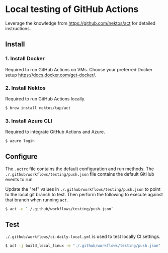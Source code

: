 # Local testing of GitHub Actions
Leverage the knowledge from https://github.com/nektos/act for detailed instructions.

## Install
### 1. Install Docker
Required to run GitHub Actions on VMs. Choose your preferred Docker setup https://docs.docker.com/get-docker/.

### 2. Install Nektos
Required to run GitHub Actions locally. 

```bash
$ brew install nektos/tap/act
```

### 3. Install Azure CLI
Required to integrate GitHub Actions and Azure.

```bash
$ azure login
```

## Configure
The `.actrc` file contains the default configuration and run methods. The `./.github/workflows/testing/push.json` file contains the default GitHub events to run.

Update the "ref" values in `./.github/workflows/testing/push.json` to point to the local git branch to test.  Then perform the following to execute against that branch when running `act`.

```bash
$ act -e `./.github/workflows/testing/push.json`
```

## Test
`./.github/workflows/ci-daily-local.yml` is used to test locally CI settings.

```bash
$ act -j build_local_linux -e "./.github/workflows/testing/push.json"
```